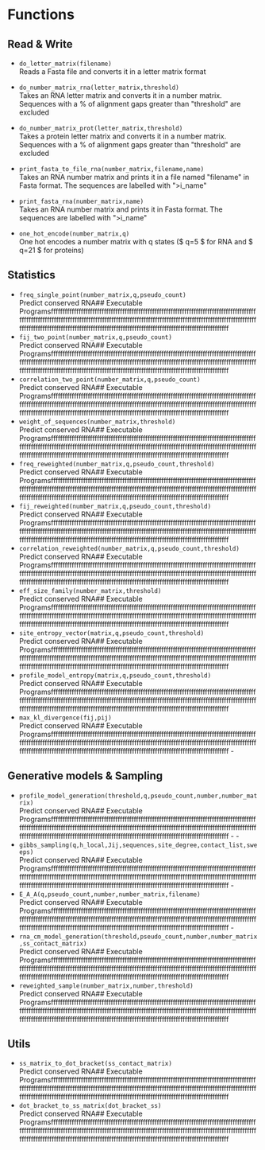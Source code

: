 # Functions

## Read & Write 


- `do_letter_matrix(filename)`   
Reads a Fasta file and converts it in a letter matrix format


- `do_number_matrix_rna(letter_matrix,threshold)`  
Takes an RNA letter matrix and converts it in a number matrix. Sequences with a % of alignment gaps greater than "threshold" are excluded

- `do_number_matrix_prot(letter_matrix,threshold)`    
Takes a protein letter matrix and converts it in a number matrix. Sequences with a % of alignment gaps greater than "threshold" are excluded

- `print_fasta_to_file_rna(number_matrix,filename,name)`   
Takes an RNA number matrix and prints it in a file named "filename" in Fasta format. The sequences are labelled with ">i_name"

- `print_fasta_rna(number_matrix,name)`  
Takes an RNA number matrix and prints it in Fasta format. The sequences are labelled with ">i_name"

- `one_hot_encode(number_matrix,q)`   
One hot encodes a number matrix with q states ($ q=5 $ for RNA and $ q=21 $ for proteins)


## Statistics


- `freq_single_point(number_matrix,q,pseudo_count)`  
Predict conserved RNA## Executable Programsfffffffffffffffffffffffffffffffffffffffffffffffffffffffffffffffffffffffffffffffffffffffffffffffffffffffffffffffffffffffffffffffffffffffffffffffffffffffffffffffffffffffffffffffffffffffffffffffffffffffffffffffffffffffffffffffffffffffffffffffffffffffffffffffffffffffffffffffffffffffffff 
- `fij_two_point(number_matrix,q,pseudo_count) `  
Predict conserved RNA## Executable Programsfffffffffffffffffffffffffffffffffffffffffffffffffffffffffffffffffffffffffffffffffffffffffffffffffffffffffffffffffffffffffffffffffffffffffffffffffffffffffffffffffffffffffffffffffffffffffffffffffffffffffffffffffffffffffffffffffffffffffffffffffffffffffffffffffffffffffffffffffffffffffff 
- `correlation_two_point(number_matrix,q,pseudo_count)`  
Predict conserved RNA## Executable Programsfffffffffffffffffffffffffffffffffffffffffffffffffffffffffffffffffffffffffffffffffffffffffffffffffffffffffffffffffffffffffffffffffffffffffffffffffffffffffffffffffffffffffffffffffffffffffffffffffffffffffffffffffffffffffffffffffffffffffffffffffffffffffffffffffffffffffffffffffffffffffff 
- `weight_of_sequences(number_matrix,threshold)`  
Predict conserved RNA## Executable Programsfffffffffffffffffffffffffffffffffffffffffffffffffffffffffffffffffffffffffffffffffffffffffffffffffffffffffffffffffffffffffffffffffffffffffffffffffffffffffffffffffffffffffffffffffffffffffffffffffffffffffffffffffffffffffffffffffffffffffffffffffffffffffffffffffffffffffffffffffffffffffff 
- `freq_reweighted(number_matrix,q,pseudo_count,threshold) `  
Predict conserved RNA## Executable Programsfffffffffffffffffffffffffffffffffffffffffffffffffffffffffffffffffffffffffffffffffffffffffffffffffffffffffffffffffffffffffffffffffffffffffffffffffffffffffffffffffffffffffffffffffffffffffffffffffffffffffffffffffffffffffffffffffffffffffffffffffffffffffffffffffffffffffffffffffffffffffff 
- `fij_reweighted(number_matrix,q,pseudo_count,threshold) `  
Predict conserved RNA## Executable Programsfffffffffffffffffffffffffffffffffffffffffffffffffffffffffffffffffffffffffffffffffffffffffffffffffffffffffffffffffffffffffffffffffffffffffffffffffffffffffffffffffffffffffffffffffffffffffffffffffffffffffffffffffffffffffffffffffffffffffffffffffffffffffffffffffffffffffffffffffffffffffff 
- `correlation_reweighted(number_matrix,q,pseudo_count,threshold)  `  
Predict conserved RNA## Executable Programsfffffffffffffffffffffffffffffffffffffffffffffffffffffffffffffffffffffffffffffffffffffffffffffffffffffffffffffffffffffffffffffffffffffffffffffffffffffffffffffffffffffffffffffffffffffffffffffffffffffffffffffffffffffffffffffffffffffffffffffffffffffffffffffffffffffffffffffffffffffffffff 
- `eff_size_family(number_matrix,threshold)`  
Predict conserved RNA## Executable Programsfffffffffffffffffffffffffffffffffffffffffffffffffffffffffffffffffffffffffffffffffffffffffffffffffffffffffffffffffffffffffffffffffffffffffffffffffffffffffffffffffffffffffffffffffffffffffffffffffffffffffffffffffffffffffffffffffffffffffffffffffffffffffffffffffffffffffffffffffffffffffff 
- `site_entropy_vector(matrix,q,pseudo_count,threshold)`  
Predict conserved RNA## Executable Programsfffffffffffffffffffffffffffffffffffffffffffffffffffffffffffffffffffffffffffffffffffffffffffffffffffffffffffffffffffffffffffffffffffffffffffffffffffffffffffffffffffffffffffffffffffffffffffffffffffffffffffffffffffffffffffffffffffffffffffffffffffffffffffffffffffffffffffffffffffffffffff 
- `profile_model_entropy(matrix,q,pseudo_count,threshold)`  
Predict conserved RNA## Executable Programsfffffffffffffffffffffffffffffffffffffffffffffffffffffffffffffffffffffffffffffffffffffffffffffffffffffffffffffffffffffffffffffffffffffffffffffffffffffffffffffffffffffffffffffffffffffffffffffffffffffffffffffffffffffffffffffffffffffffffffffffffffffffffffffffffffffffffffffffffffffffffff 
- `max_kl_divergence(fij,pij)`  
Predict conserved RNA## Executable Programsfffffffffffffffffffffffffffffffffffffffffffffffffffffffffffffffffffffffffffffffffffffffffffffffffffffffffffffffffffffffffffffffffffffffffffffffffffffffffffffffffffffffffffffffffffffffffffffffffffffffffffffffffffffffffffffffffffffffffffffffffffffffffffffffffffffffffffffffffffffffffff -


## Generative models & Sampling 


- `profile_model_generation(threshold,q,pseudo_count,number,number_matrix)`  
Predict conserved RNA## Executable Programsfffffffffffffffffffffffffffffffffffffffffffffffffffffffffffffffffffffffffffffffffffffffffffffffffffffffffffffffffffffffffffffffffffffffffffffffffffffffffffffffffffffffffffffffffffffffffffffffffffffffffffffffffffffffffffffffffffffffffffffffffffffffffffffffffffffffffffffffffffffffffff - - 
- `gibbs_sampling(q,h_local,Jij,sequences,site_degree,contact_list,sweeps)`  
Predict conserved RNA## Executable Programsfffffffffffffffffffffffffffffffffffffffffffffffffffffffffffffffffffffffffffffffffffffffffffffffffffffffffffffffffffffffffffffffffffffffffffffffffffffffffffffffffffffffffffffffffffffffffffffffffffffffffffffffffffffffffffffffffffffffffffffffffffffffffffffffffffffffffffffffffffffffffff -
- `E_A_A(q,pseudo_count,number,number_matrix,filename)`  
Predict conserved RNA## Executable Programsfffffffffffffffffffffffffffffffffffffffffffffffffffffffffffffffffffffffffffffffffffffffffffffffffffffffffffffffffffffffffffffffffffffffffffffffffffffffffffffffffffffffffffffffffffffffffffffffffffffffffffffffffffffffffffffffffffffffffffffffffffffffffffffffffffffffffffffffffffffffffff -
- `rna_cm_model_generation(threshold,pseudo_count,number,number_matrix,ss_contact_matrix)	`  
Predict conserved RNA## Executable Programsfffffffffffffffffffffffffffffffffffffffffffffffffffffffffffffffffffffffffffffffffffffffffffffffffffffffffffffffffffffffffffffffffffffffffffffffffffffffffffffffffffffffffffffffffffffffffffffffffffffffffffffffffffffffffffffffffffffffffffffffffffffffffffffffffffffffffffffffffffffffffff 
- `reweighted_sample(number_matrix,number,threshold)`  
Predict conserved RNA## Executable Programsfffffffffffffffffffffffffffffffffffffffffffffffffffffffffffffffffffffffffffffffffffffffffffffffffffffffffffffffffffffffffffffffffffffffffffffffffffffffffffffffffffffffffffffffffffffffffffffffffffffffffffffffffffffffffffffffffffffffffffffffffffffffffffffffffffffffffffffffffffffffffff 


## Utils


- `ss_matrix_to_dot_bracket(ss_contact_matrix)`  
Predict conserved RNA## Executable Programsfffffffffffffffffffffffffffffffffffffffffffffffffffffffffffffffffffffffffffffffffffffffffffffffffffffffffffffffffffffffffffffffffffffffffffffffffffffffffffffffffffffffffffffffffffffffffffffffffffffffffffffffffffffffffffffffffffffffffffffffffffffffffffffffffffffffffffffffffffffffffff 
- `dot_bracket_to_ss_matrix(dot_bracket_ss)`  
Predict conserved RNA## Executable Programsfffffffffffffffffffffffffffffffffffffffffffffffffffffffffffffffffffffffffffffffffffffffffffffffffffffffffffffffffffffffffffffffffffffffffffffffffffffffffffffffffffffffffffffffffffffffffffffffffffffffffffffffffffffffffffffffffffffffffffffffffffffffffffffffffffffffffffffffffffffffffff 



